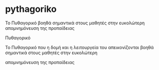 # pythagoriko
Το Πυθαγορικό βοηθά σημαντικά στους μαθητές στην ευκολώτερη απομνημόνευση της προπαίδειας

Πυθαγορικό

Το Πυθαγορικό που η δομή και η λειτουργεία του απεικονίζονται  βοηθά σημαντικά στους μαθητές στην ευκολώτερη

απομνημόνευση της προπαίδειας
